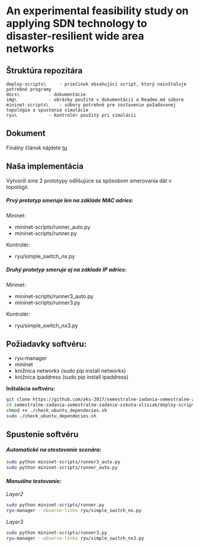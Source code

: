 ﻿# An experimental feasibility study on applying SDN technology to disaster-resilient wide area networks

## Štruktúra repozitára
```
deploy-scripts\		- priečinok obsahujúci script, ktorý nainštaluje potrebné programy
docs\			- dokumentácie
img\			- obrázky použité v dokumentácii a Readme.md súbore
mininet-scripts\	- súbory potrebné pre zostavenie požadovanej topológie a spustenie simulácie
ryu\			- kontrolér použitý pri simulácii
```

## Dokument
Finálny článok nájdete [tu](../master/docs/Skuta_Lisiak.pdf)

## Naša implementácia
Vytvorili sme 2 prototypy odlišujúce sa spôsobom smerovania dát v topológii.

##### Prvý prototyp smeruje len na základe MAC adries:

Mininet: 
  * mininet-scripts/runner_auto.py 
  * mininet-scripts/runner.py

Kontrolér:
  * ryu/simple_switch_nx.py


##### Druhý prototyp smeruje aj na základe IP adries:

Mininet:
  * mininet-scripts/runner3_auto.py
  * mininet-scripts/runner3.py


Kontrolér:
  * ryu/simple_switch_nx3.py

## Požiadavky softvéru:

 - ryu-manager
 - mininet
 - knižnica networkx (sudo pip install networkx)
 - knižnica ipaddress (sudo pip install ipaddress)

**Inštalácia softvéru:**
```bash
git clone https://github.com/aks-2017/semestralne-zadania-semestralne-zadanie-xskuta-xlisiak.git
cd semestralne-zadania-semestralne-zadanie-xskuta-xlisiak/deploy-scripts
chmod +x ./check_ubuntu_dependecies.sh
sudo ./check_ubuntu_dependecies.sh
```



## Spustenie softvéru

#### *Automatické na otestovanie scenára:*
```bash
sudo python mininet-scripts/runner3_auto.py
sudo python mininet-scripts/runner_auto.py
```
#### *Manuálne testovanie:*
 
 *Layer2*

```bash
sudo python mininet-scripts/runner.py
ryu-manager --observe-links ryu/simple_switch_nx.py
```

*Layer3*
```bash
sudo python mininet-scripts/runner3.py
ryu-manager --observe-links ryu/simple_switch_nx3.py
```
